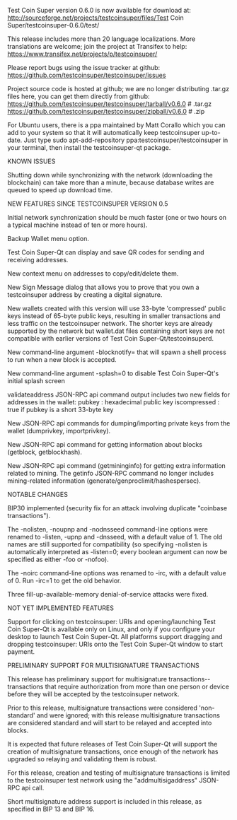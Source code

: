 Test Coin Super version 0.6.0 is now available for download at:
http://sourceforge.net/projects/testcoinsuper/files/Test Coin Super/testcoinsuper-0.6.0/test/

This release includes more than 20 language localizations.
More translations are welcome; join the
project at Transifex to help:
https://www.transifex.net/projects/p/testcoinsuper/

Please report bugs using the issue tracker at github:
https://github.com/testcoinsuper/testcoinsuper/issues

Project source code is hosted at github; we are no longer
distributing .tar.gz files here, you can get them
directly from github:
https://github.com/testcoinsuper/testcoinsuper/tarball/v0.6.0  # .tar.gz
https://github.com/testcoinsuper/testcoinsuper/zipball/v0.6.0  # .zip

For Ubuntu users, there is a ppa maintained by Matt Corallo which
you can add to your system so that it will automatically keep
testcoinsuper up-to-date.  Just type
sudo apt-add-repository ppa:testcoinsuper/testcoinsuper
in your terminal, then install the testcoinsuper-qt package.


KNOWN ISSUES

Shutting down while synchronizing with the network
(downloading the blockchain) can take more than a minute,
because database writes are queued to speed up download
time.


NEW FEATURES SINCE TESTCOINSUPER VERSION 0.5

Initial network synchronization should be much faster
(one or two hours on a typical machine instead of ten or more
hours).

Backup Wallet menu option.

Test Coin Super-Qt can display and save QR codes for sending
and receiving addresses.

New context menu on addresses to copy/edit/delete them.

New Sign Message dialog that allows you to prove that you
own a testcoinsuper address by creating a digital
signature.

New wallets created with this version will
use 33-byte 'compressed' public keys instead of
65-byte public keys, resulting in smaller
transactions and less traffic on the testcoinsuper
network. The shorter keys are already supported
by the network but wallet.dat files containing
short keys are not compatible with earlier
versions of Test Coin Super-Qt/testcoinsuperd.

New command-line argument -blocknotify=<command>
that will spawn a shell process to run <command> 
when a new block is accepted.

New command-line argument -splash=0 to disable
Test Coin Super-Qt's initial splash screen

validateaddress JSON-RPC api command output includes
two new fields for addresses in the wallet:
pubkey : hexadecimal public key
iscompressed : true if pubkey is a short 33-byte key

New JSON-RPC api commands for dumping/importing
private keys from the wallet (dumprivkey, importprivkey).

New JSON-RPC api command for getting information about
blocks (getblock, getblockhash).

New JSON-RPC api command (getmininginfo) for getting
extra information related to mining. The getinfo
JSON-RPC command no longer includes mining-related
information (generate/genproclimit/hashespersec).



NOTABLE CHANGES

BIP30 implemented (security fix for an attack involving
duplicate "coinbase transactions").

The -nolisten, -noupnp and -nodnsseed command-line
options were renamed to -listen, -upnp and -dnsseed,
with a default value of 1. The old names are still
supported for compatibility (so specifying -nolisten
is automatically interpreted as -listen=0; every
boolean argument can now be specified as either
-foo or -nofoo).

The -noirc command-line options was renamed to
-irc, with a default value of 0. Run -irc=1 to
get the old behavior.

Three fill-up-available-memory denial-of-service
attacks were fixed.


NOT YET IMPLEMENTED FEATURES

Support for clicking on testcoinsuper: URIs and
opening/launching Test Coin Super-Qt is available only on Linux,
and only if you configure your desktop to launch
Test Coin Super-Qt. All platforms support dragging and dropping
testcoinsuper: URIs onto the Test Coin Super-Qt window to start
payment.


PRELIMINARY SUPPORT FOR MULTISIGNATURE TRANSACTIONS

This release has preliminary support for multisignature
transactions-- transactions that require authorization
from more than one person or device before they
will be accepted by the testcoinsuper network.

Prior to this release, multisignature transactions
were considered 'non-standard' and were ignored;
with this release multisignature transactions are
considered standard and will start to be relayed
and accepted into blocks.

It is expected that future releases of Test Coin Super-Qt
will support the creation of multisignature transactions,
once enough of the network has upgraded so relaying
and validating them is robust.

For this release, creation and testing of multisignature
transactions is limited to the testcoinsuper test network using
the "addmultisigaddress" JSON-RPC api call.

Short multisignature address support is included in this
release, as specified in BIP 13 and BIP 16.
